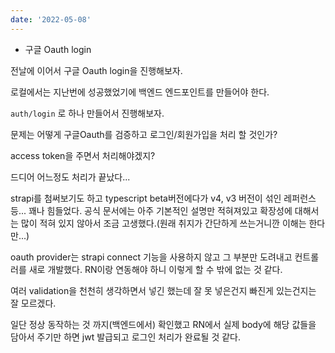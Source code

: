 ```yaml
---
date: '2022-05-08'
---
```


- 구글 Oauth login

전날에 이어서 구글 Oauth login을 진행해보자.

로컬에서는 지난번에 성공했었기에 백엔드 엔드포인트를 만들어야 한다.

`auth/login` 로 하나 만들어서 진행해보자.

문제는 어떻게 구글Oauth를 검증하고 로그인/회원가입을 처리 할 것인가?

access token을 주면서 처리해야겠지?

드디어 어느정도 처리가 끝났다...

strapi를 첨써보기도 하고 typescript beta버전에다가 v4, v3 버전이 섞인 레퍼런스 등... 꽤나 힘들었다. 공식 문서에는 아주 기본적인 설명만 적혀져있고 확장성에 대해서는 많이 적혀 있지 않아서 조금 고생했다.(원래 취지가 간단하게 쓰는거니깐 이해는 한다만...)

oauth provider는 strapi connect 기능을 사용하지 않고 그 부분만 도려내고 컨트롤러를 새로 개발했다. RN이랑 연동해야 하니 이렇게 할 수 밖에 없는 것 같다.

여러 validation을 천천히 생각하면서 넣긴 했는데 잘 못 넣은건지 빠진게 있는건지는 잘 모르겠다.

일단 정상 동작하는 것 까지(백엔드에서) 확인했고 RN에서 실제 body에 해당 값들을 담아서 주기만 하면 jwt 발급되고 로그인 처리가 완료될 것 같다.
